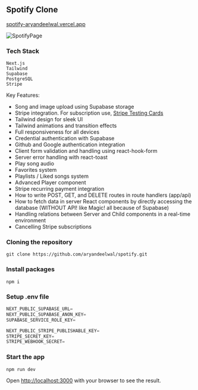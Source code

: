 ## Spotify Clone 

[spotify-aryandeelwal.vercel.app](spotify-aryandeelwal.vercel.app)

![SpotifyPage](https://github.com/aryandeelwal/spotify/assets/89710210/ff9fd61f-3746-4966-b461-59c99b68ae35)


### Tech Stack
```
Next.js
Tailwind
Supabase
PostgreSQL
Stripe
```

Key Features:

- Song and image upload using Supabase storage
- Stripe integration. For subscription use, [Stripe Testing Cards](https://stripe.com/docs/testing)
- Tailwind design for sleek UI
- Tailwind animations and transition effects
- Full responsiveness for all devices
- Credential authentication with Supabase
- Github and Google authentication integration
- Client form validation and handling using react-hook-form
- Server error handling with react-toast
- Play song audio
- Favorites system
- Playlists / Liked songs system
- Advanced Player component
- Stripe recurring payment integration
- How to write POST, GET, and DELETE routes in route handlers (app/api)
- How to fetch data in server React components by directly accessing the database (WITHOUT API! like Magic! all because of Supabase)
- Handling relations between Server and Child components in a real-time environment
- Cancelling Stripe subscriptions

### Cloning the repository

```shell
git clone https://github.com/aryandeelwal/spotify.git
```
### Install packages

```shell
npm i
```
### Setup .env file

```js
NEXT_PUBLIC_SUPABASE_URL=
NEXT_PUBLIC_SUPABASE_ANON_KEY=
SUPABASE_SERVICE_ROLE_KEY=

NEXT_PUBLIC_STRIPE_PUBLISHABLE_KEY=
STRIPE_SECRET_KEY=
STRIPE_WEBHOOK_SECRET=
```

### Start the app

```shell
npm run dev
```

Open [http://localhost:3000](http://localhost:3000) with your browser to see the result.


